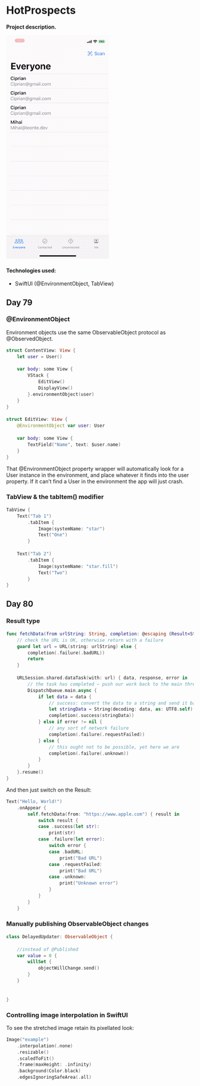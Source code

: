 # HotProspects

**Project description.**

![](gif.gif)

#### Technologies used:
- SwiftUI (@EnvironmentObject, TabView)

## Day 79

### @EnvironmentObject

Environment objects use the same ObservableObject protocol as @ObservedObject.

```Swift
struct ContentView: View {
    let user = User()

    var body: some View {
        VStack {
            EditView()
            DisplayView()
        }.environmentObject(user)
    }
} 

struct EditView: View {
    @EnvironmentObject var user: User

    var body: some View {
        TextField("Name", text: $user.name)
    }
}
```

That @EnvironmentObject property wrapper will automatically look for a User instance in the environment, and place whatever it finds into the user property. If it can’t find a User in the environment the app will just crash.

### TabView & the tabItem() modifier 

```Swift
TabView {
    Text("Tab 1")
        .tabItem {
            Image(systemName: "star")
            Text("One")
        }

    Text("Tab 2")
        .tabItem {
            Image(systemName: "star.fill")
            Text("Two")
        }
} 
```

## Day 80

### Result type

```Swift
func fetchData(from urlString: String, completion: @escaping (Result<String, NetworkError>) -> Void) {
    // check the URL is OK, otherwise return with a failure
    guard let url = URL(string: urlString) else {
        completion(.failure(.badURL))
        return
    }

    URLSession.shared.dataTask(with: url) { data, response, error in
        // the task has completed – push our work back to the main thread
        DispatchQueue.main.async {
            if let data = data {
                // success: convert the data to a string and send it back
                let stringData = String(decoding: data, as: UTF8.self)
                completion(.success(stringData))
            } else if error != nil {
                // any sort of network failure
                completion(.failure(.requestFailed))
            } else {
                // this ought not to be possible, yet here we are
                completion(.failure(.unknown))
            }
        }
    }.resume()
} 
```

And then just switch on the Result:

```Swift
Text("Hello, World!")
    .onAppear {
        self.fetchData(from: "https://www.apple.com") { result in
            switch result {
            case .success(let str):
                print(str)
            case .failure(let error):
                switch error {
                case .badURL:
                    print("Bad URL")
                case .requestFailed:
                    print("Bad URL")
                case .unknown:
                    print("Unknown error")
                }
            }
        }
    } 
```

### Manually publishing ObservableObject changes

```Swift
class DelayedUpdater: ObservableObject {

    //instead of @Published
    var value = 0 {
        willSet {
            objectWillChange.send()
        }
    } 


}
```

### Controlling image interpolation in SwiftUI

To see the stretched image retain its pixellated look:

```Swift
Image("example")
    .interpolation(.none)    
    .resizable()
    .scaledToFit()
    .frame(maxHeight: .infinity)
    .background(Color.black)
    .edgesIgnoringSafeArea(.all) 
```


